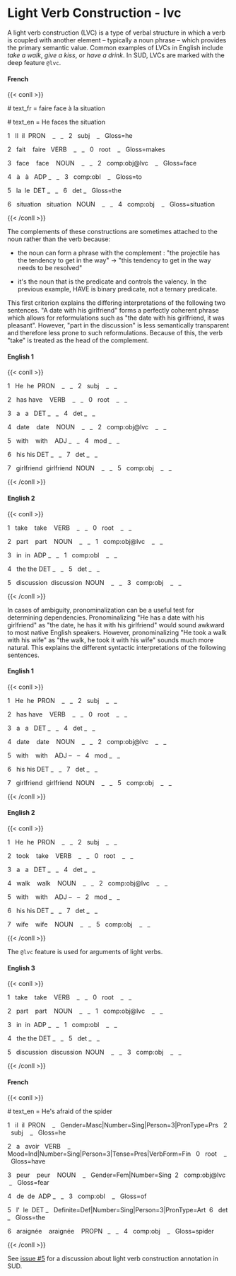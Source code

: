 # Light Verb Construction - lvc

A light verb construction (LVC) is a type of verbal structure in which a verb is coupled with another element – typically a noun phrase – which provides the primary semantic value. Common examples of LVCs in English include *take a walk*, *give a kiss*, or *have a drink*. In SUD, LVCs are marked with the deep feature `@lvc`.

  
<!-- tabs:start -->
#### **French**

  

{{< conll >}}

\# text_fr = faire face à la situation

\# text_en = He faces the situation

1   Il  il  PRON    _   _   2   subj    _   Gloss=he

2   fait    faire   VERB    _   _   0   root    _   Gloss=makes

3   face    face    NOUN    _   _   2   comp:obj@lvc    _   Gloss=face

4   à   à   ADP _   _   3   comp:obl    _   Gloss=to

5   la  le  DET _   _   6   det _   Gloss=the

6   situation   situation   NOUN    _   _   4   comp:obj    _   Gloss=situation

{{< /conll >}}
<!-- tabs:end -->
  
  

The complements of these constructions are sometimes attached to the noun rather than the verb because:

* the noun can form a phrase with the complement : "the projectile has the tendency to get in the way" -> "this tendency to get in the way needs to be resolved"

* it's the noun that is the predicate and controls the valency. In the previous example, HAVE is binary predicate, not a ternary predicate.

  

This first criterion explains the differing interpretations of the following two sentences. "A date with his girlfriend" forms a perfectly coherent phrase which allows for reformulations such as "the date with his girlfriend, it was pleasant". However, "part in the discussion" is less semantically transparent and therefore less prone to such reformulations. Because of this, the verb "take" is treated as the head of the complement.

  
<!-- tabs:start -->
#### **English 1**

  

{{< conll >}}

1   He  he  PRON    _   _   2   subj    _   _

2   has have    VERB    _   _   0   root    _   _

3   a   a   DET _   _   4   det _   _

4   date    date    NOUN    _   _   2   comp:obj@lvc    _   _

5   with    with    ADJ _   _   4   mod _   _

6   his his DET _   _   7   det _   _

7   girlfriend  girlfriend  NOUN    _   _   5   comp:obj    _   _

{{< /conll >}}

  
#### **English 2**
{{< conll >}}

1   take    take    VERB    _   _   0   root    _   _

2   part    part    NOUN    _   _   1   comp:obj@lvc    _   _

3   in  in  ADP _   _   1   comp:obl    _   _

4   the the DET _   _   5   det _   _

5   discussion  discussion  NOUN    _   _   3   comp:obj    _   _

{{< /conll >}}
<!-- tabs:end -->
  
  

In cases of ambiguity, pronominalization can be a useful test for determining dependencies. Pronominalizing "He has a date with his girlfriend" as "the date, he has it with his girlfriend" would sound awkward to most native English speakers. However, pronominalizing "He took a walk with his wife" as "the walk, he took it with his wife" sounds much more natural. This explains the different syntactic interpretations of the following sentences.

  
<!-- tabs:start -->
#### **English 1**

  

{{< conll >}}

1   He  he  PRON    _   _   2   subj    _   _

2   has have    VERB    _   _   0   root    _   _

3   a   a   DET _   _   4   det _   _

4   date    date    NOUN    _   _   2   comp:obj@lvc    _   _

5   with    with    ADJ –   –   4   mod _   _

6   his his DET _   _   7   det _   _

7   girlfriend  girlfriend  NOUN    _   _   5   comp:obj    _   _

{{< /conll >}}

  

#### **English 2**

  

{{< conll >}}

1   He  he  PRON    _   _   2   subj    _   _

2   took    take    VERB    _   _   0   root    _   _

3   a   a   DET _   _   4   det _   _

4   walk    walk    NOUN    _   _   2   comp:obj@lvc    _   _

5   with    with    ADJ –   –   2   mod _   _

6   his his DET _   _   7   det _   _

7   wife    wife    NOUN    _   _   5   comp:obj    _   _

{{< /conll >}}

The `@lvc` feature is used for arguments of light verbs.

  

#### **English 3**

  

{{< conll >}}

1   take    take    VERB    _   _   0   root    _   _

2   part    part    NOUN    _   _   1   comp:obj@lvc    _   _

3   in  in  ADP _   _   1   comp:obl    _   _

4   the the DET _   _   5   det _   _

5   discussion  discussion  NOUN    _   _   3   comp:obj    _   _

{{< /conll >}}

  

#### **French**

{{< conll >}}

\# text_en = He's afraid of the spider

1   il  il  PRON    _   Gender=Masc|Number=Sing|Person=3|PronType=Prs   2   subj    _   Gloss=he

2   a   avoir   VERB    _   Mood=Ind|Number=Sing|Person=3|Tense=Pres|VerbForm=Fin   0   root    _   Gloss=have

3   peur    peur    NOUN    _   Gender=Fem|Number=Sing  2   comp:obj@lvc    _   Gloss=fear

4   de  de  ADP _   _   3   comp:obl    _   Gloss=of

5   l'  le  DET _   Definite=Def|Number=Sing|Person=3|PronType=Art  6   det _   Gloss=the

6   araignée    araignée    PROPN   _   _   4   comp:obj    _   Gloss=spider

{{< /conll >}}
<!-- tabs:end -->
  

See [issue #5](https://github.com/surfacesyntacticud/guidelines/issues/5) for a discussion about light verb construction annotation in SUD.